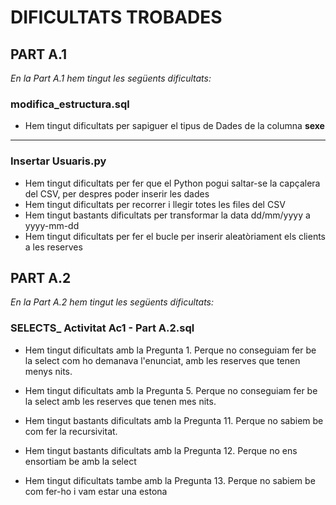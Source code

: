 # DIFICULTATS TROBADES

## PART A.1


  
 *En la Part A.1 hem tingut les següents dificultats:*
  

  
  
 
  
  ### modifica_estructura.sql
  - Hem tingut dificultats per sapiguer el tipus de Dades de la columna **sexe**
  
  ***
    
  ### Insertar Usuaris.py
  - Hem tingut dificultats per fer que el Python pogui saltar-se la capçalera del CSV, per despres poder inserir les dades
  - Hem tingut dificultats per recorrer i llegir totes les files del CSV
  - Hem tingut bastants dificultats per transformar la data dd/mm/yyyy a yyyy-mm-dd
  - Hem tingut dificultats per fer el bucle per inserir aleatòriament els clients a les reserves
  





## PART A.2


  
 *En la Part A.2 hem tingut les següents dificultats:*
  

  
  
 
  
  ### SELECTS_ Activitat Ac1 - Part A.2.sql
  - Hem tingut dificultats amb la Pregunta 1. Perque no conseguiam fer be la select com ho demanava l'enunciat, amb les         reserves que tenen menys nits.
  
  - Hem tingut dificultats amb la Pregunta 5. Perque no conseguiam fer be la select amb les reserves que tenen mes nits.
  - Hem tingut bastants dificultats amb la Pregunta 11. Perque no sabiem be com fer la recursivitat.
  - Hem tingut bastants dificultats amb la Pregunta 12. Perque no ens ensortiam be amb la select
  - Hem tingut dificultats tambe amb la Pregunta 13. Perque no sabiem be com fer-ho i vam estar una estona
  





